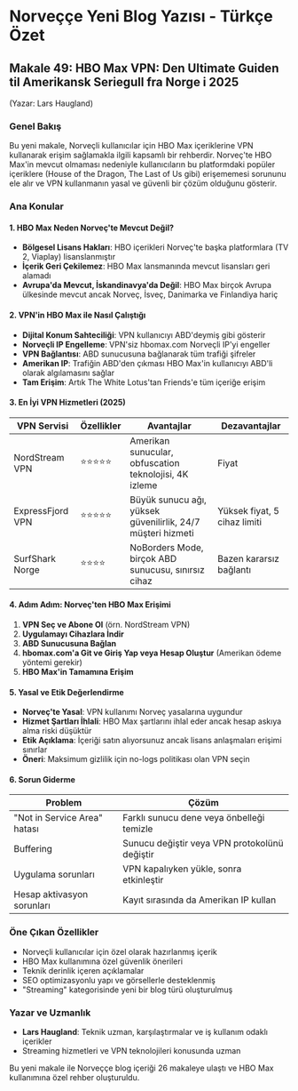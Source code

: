 # Norveççe Yeni Blog Yazısı - Türkçe Özet

## Makale 49: HBO Max VPN: Den Ultimate Guiden til Amerikansk Seriegull fra Norge i 2025
(Yazar: Lars Haugland)

### Genel Bakış
Bu yeni makale, Norveçli kullanıcılar için HBO Max içeriklerine VPN kullanarak erişim sağlamakla ilgili kapsamlı bir rehberdir. Norveç'te HBO Max'in mevcut olmaması nedeniyle kullanıcıların bu platformdaki popüler içeriklere (House of the Dragon, The Last of Us gibi) erişememesi sorununu ele alır ve VPN kullanmanın yasal ve güvenli bir çözüm olduğunu gösterir.

### Ana Konular

#### 1. HBO Max Neden Norveç'te Mevcut Değil?
- **Bölgesel Lisans Hakları**: HBO içerikleri Norveç'te başka platformlara (TV 2, Viaplay) lisanslanmıştır
- **İçerik Geri Çekilemez**: HBO Max lansmanında mevcut lisansları geri alamadı
- **Avrupa'da Mevcut, İskandinavya'da Değil**: HBO Max birçok Avrupa ülkesinde mevcut ancak Norveç, İsveç, Danimarka ve Finlandiya hariç

#### 2. VPN'in HBO Max ile Nasıl Çalıştığı
- **Dijital Konum Sahteciliği**: VPN kullanıcıyı ABD'deymiş gibi gösterir
- **Norveçli IP Engelleme**: VPN'siz hbomax.com Norveçli IP'yi engeller
- **VPN Bağlantısı**: ABD sunucusuna bağlanarak tüm trafiği şifreler
- **Amerikan IP**: Trafiğin ABD'den çıkması HBO Max'in kullanıcıyı ABD'li olarak algılamasını sağlar
- **Tam Erişim**: Artık The White Lotus'tan Friends'e tüm içeriğe erişim

#### 3. En İyi VPN Hizmetleri (2025)
| VPN Servisi | Özellikler | Avantajlar | Dezavantajlar |
|-------------|------------|------------|---------------|
| NordStream VPN | ⭐⭐⭐⭐⭐ | Amerikan sunucular, obfuscation teknolojisi, 4K izleme | Fiyat |
| ExpressFjord VPN | ⭐⭐⭐⭐⭐ | Büyük sunucu ağı, yüksek güvenilirlik, 24/7 müşteri hizmeti | Yüksek fiyat, 5 cihaz limiti |
| SurfShark Norge | ⭐⭐⭐⭐ | NoBorders Mode, birçok ABD sunucusu, sınırsız cihaz | Bazen kararsız bağlantı |

#### 4. Adım Adım: Norveç'ten HBO Max Erişimi
1. **VPN Seç ve Abone Ol** (örn. NordStream VPN)
2. **Uygulamayı Cihazlara İndir**
3. **ABD Sunucusuna Bağlan**
4. **hbomax.com'a Git ve Giriş Yap veya Hesap Oluştur** (Amerikan ödeme yöntemi gerekir)
5. **HBO Max'in Tamamına Erişim**

#### 5. Yasal ve Etik Değerlendirme
- **Norveç'te Yasal**: VPN kullanımı Norveç yasalarına uygundur
- **Hizmet Şartları İhlali**: HBO Max şartlarını ihlal eder ancak hesap askıya alma riski düşüktür
- **Etik Açıklama**: İçeriği satın alıyorsunuz ancak lisans anlaşmaları erişimi sınırlar
- **Öneri**: Maksimum gizlilik için no-logs politikası olan VPN seçin

#### 6. Sorun Giderme
| Problem | Çözüm |
|---------|-------|
| "Not in Service Area" hatası | Farklı sunucu dene veya önbelleği temizle |
| Buffering | Sunucu değiştir veya VPN protokolünü değiştir |
| Uygulama sorunları | VPN kapalıyken yükle, sonra etkinleştir |
| Hesap aktivasyon sorunları | Kayıt sırasında da Amerikan IP kullan |

### Öne Çıkan Özellikler
- Norveçli kullanıcılar için özel olarak hazırlanmış içerik
- HBO Max kullanımına özel güvenlik önerileri
- Teknik derinlik içeren açıklamalar
- SEO optimizasyonlu yapı ve görsellerle desteklenmiş
- "Streaming" kategorisinde yeni bir blog türü oluşturulmuş

### Yazar ve Uzmanlık
- **Lars Haugland**: Teknik uzman, karşılaştırmalar ve iş kullanım odaklı içerikler
- Streaming hizmetleri ve VPN teknolojileri konusunda uzman

Bu yeni makale ile Norveççe blog içeriği 26 makaleye ulaştı ve HBO Max kullanımına özel rehber oluşturuldu.